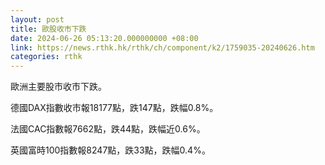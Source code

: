 ```yaml
---
layout: post
title: 歐股收市下跌
date: 2024-06-26 05:13:20.000000000 +08:00
link: https://news.rthk.hk/rthk/ch/component/k2/1759035-20240626.htm
categories: rthk
---
```


歐洲主要股市收市下跌。

德國DAX指數收市報18177點，跌147點，跌幅0.8%。

法國CAC指數報7662點，跌44點，跌幅近0.6%。

英國富時100指數報8247點，跌33點，跌幅0.4%。
